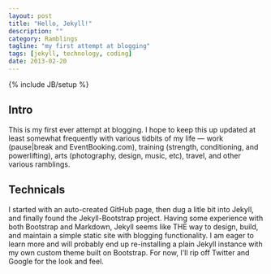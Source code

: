 ```yaml
---
layout: post
title: "Hello, Jekyll!"
description: ""
category: Ramblings
tagline: "my first attempt at blogging"
tags: [jekyll, technology, coding]
date: 2013-02-20
---
```

{% include JB/setup %}

## Intro

This is my first ever attempt at blogging. I hope to keep this up updated at least somewhat frequently with various tidbits of my life — work (pause|break and EventBooking.com), training (strength, conditioning, and powerlifting), arts (photography, design, music, etc), travel, and other various ramblings. 

## Technicals

I started with an auto-created GitHub page, then dug a litle bit into Jekyll, and finally found the Jekyll-Bootstrap project. Having some experience with both Bootstrap and Markdown, Jekyll seems like THE way to design, build, and maintain a simple static site with blogging functionality. I am eager to learn more and will probably end up re-installing a plain Jekyll instance with my own custom theme built on Bootstrap. For now, I'll rip off Twitter and Google for the look and feel. 

